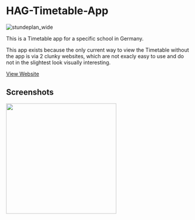 # HAG-Timetable-App

![stundeplan_wide](https://user-images.githubusercontent.com/34373974/185638161-9b39c7c5-f139-4459-bd7e-12f327f2753e.png)

This is a Timetable app for a specific school in Germany.

This app exists because the only current way to view the Timetable without the app is via 2 clunky websites, which are not exacly easy to use and do not in the slightest look visually interesting.

[View Website](https://redstonemedia.github.io/HAG-Timetable-App/)

## Screenshots

<img src="https://user-images.githubusercontent.com/34373974/133384650-2ffb86c5-79d9-45d9-8b6f-ffb8cf1e5206.jpeg" width="300" align="center">
